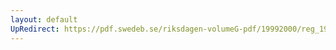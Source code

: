```yaml
---
layout: default
UpRedirect: https://pdf.swedeb.se/riksdagen-volumeG-pdf/19992000/reg_19992000/reg_19992000_0528.pdf
---
```

